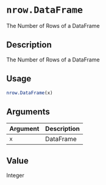 # `nrow.DataFrame`

The Number of Rows of a DataFrame


## Description

The Number of Rows of a DataFrame


## Usage

```r
nrow.DataFrame(x)
```


## Arguments

Argument      |Description
------------- |----------------
`x`     |     DataFrame


## Value

Integer



